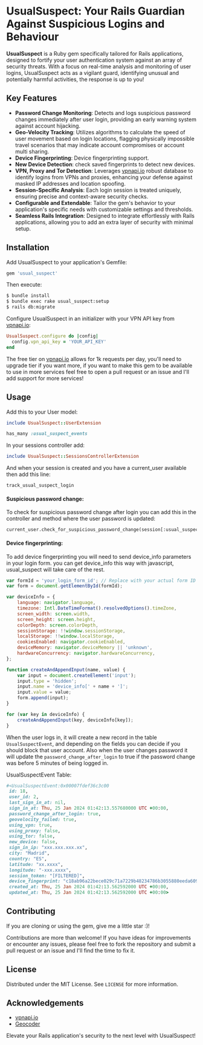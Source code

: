 # UsualSuspect: Your Rails Guardian Against Suspicious Logins and Behaviour

**UsualSuspect** is a Ruby gem specifically tailored for Rails applications, designed to fortify your user authentication system against an array of security threats. With a focus on real-time analysis and monitoring of user logins, UsualSuspect acts as a vigilant guard, identifying unusual and potentially harmful activities, the response is up to you!

## Key Features

- **Password Change Monitoring**: Detects and logs suspicious password changes immediately after user login, providing an early warning system against account hijacking.
- **Geo-Velocity Tracking**: Utilizes algorithms to calculate the speed of user movement based on login locations, flagging physically impossible travel scenarios that may indicate account compromises or account multi sharing.
- **Device Fingerprinting**: Device fingerprinting support.
- **New Device Detection**: check saved fingerprints to detect new devices.
- **VPN, Proxy and Tor Detection**: Leverages [vpnapi.io](https://vpnapi.io/api-documentation) robust database to identify logins from VPNs and proxies, enhancing your defense against masked IP addresses and location spoofing.
- **Session-Specific Analysis**: Each login session is treated uniquely, ensuring precise and context-aware security checks.
- **Configurable and Extendable**: Tailor the gem's behavior to your application's specific needs with customizable settings and thresholds.
- **Seamless Rails Integration**: Designed to integrate effortlessly with Rails applications, allowing you to add an extra layer of security with minimal setup.

## Installation

Add UsualSuspect to your application's Gemfile:

```ruby
gem 'usual_suspect'
```

Then execute:

```bash
$ bundle install
$ bundle exec rake usual_suspect:setup
$ rails db:migrate
```

Configure UsualSuspect in an initializer with your VPN API key from [vpnapi.io](https://vpnapi.io/api-documentation):

```ruby
UsualSuspect.configure do |config|
  config.vpn_api_key = 'YOUR_API_KEY'
end
```
The free tier on [vpnapi.io](https://vpnapi.io/api-documentation) allows for 1k requests per day, you'll need to upgrade tier if you want more, if you want to make this gem to be available to use in more services feel free to open a pull request or an issue and I'll add support for more services!

## Usage

Add this to your User model:

```ruby
include UsualSuspect::UserExtension

has_many :usual_suspect_events
```

In your sessions controller add:

```ruby
include UsualSuspect::SessionsControllerExtension
```

And when your session is created and you have a current_user available then add this line:

```
track_usual_suspect_login
```
#### Suspicious password change:

To check for suspicious password change after login you can add this in the controller and method where the user password is updated:
```	
current_user.check_for_suspicious_password_change(session[:usual_suspect_session_token])
```
#### Device fingerprinting:
To add device fingerprinting you will need to send device_info parameters in your login form. you can get device_info this way with javascript, usual_suspect will take care of the rest.

```javascript
var formId = 'your_login_form_id'; // Replace with your actual form ID
var form = document.getElementById(formId);

var deviceInfo = {
    language: navigator.language,
    timezone: Intl.DateTimeFormat().resolvedOptions().timeZone,
    screen_width: screen.width,
    screen_height: screen.height,
    colorDepth: screen.colorDepth,
    sessionStorage: !!window.sessionStorage,
    localStorage: !!window.localStorage,
    cookiesEnabled: navigator.cookieEnabled,
    deviceMemory: navigator.deviceMemory || 'unknown',
    hardwareConcurrency: navigator.hardwareConcurrency,
};

function createAndAppendInput(name, value) {
    var input = document.createElement('input');
    input.type = 'hidden';
    input.name = 'device_info[' + name + ']';
    input.value = value;
    form.append(input);
}

for (var key in deviceInfo) {
    createAndAppendInput(key, deviceInfo[key]);
}
```

When the user logs in, it will create a new record in the table `UsualSuspectEvent`, and depending on the fields you can decide if you should block that user account.
Also when the user changes password it will update the `password_change_after_login` to true if the password change was before 5 minutes of being logged in.

UsualSuspectEvent Table:
```ruby
#<UsualSuspectEvent:0x00007fdef36c3c00
 id: 18,
 user_id: 2,
 last_sign_in_at: nil,
 sign_in_at: Thu, 25 Jan 2024 01:42:13.557680000 UTC +00:00,
 password_change_after_login: true,
 geovelocity_failed: true,
 using_vpn: true,
 using_proxy: false,
 using_tor: false,
 new_device: false,
 sign_in_ip: "xxx.xxx.xxx.xx",
 city: "Madrid",
 country: "ES",
 latitude: "xx.xxxx",
 longitude: "-xxx.xxxx",
 session_token: "[FILTERED]",
 device_fingerprint: "c18ab96a22bece029c71a7229b48234786b3055880eeda6091942ef5cd136",
 created_at: Thu, 25 Jan 2024 01:42:13.562592000 UTC +00:00,
 updated_at: Thu, 25 Jan 2024 01:42:13.562592000 UTC +00:00>
```

## Contributing

If you are cloning or using the gem, give me a little star :)!

Contributions are more than welcome! If you have ideas for improvements or encounter any issues, please feel free to fork the repository and submit a pull request or an issue and I'll find the time to fix it.

## License

Distributed under the MIT License. See `LICENSE` for more information.

## Acknowledgements

- [vpnapi.io](https://vpnapi.io/api-documentation)
- [Geocoder](https://github.com/alexreisner/geocoder)

Elevate your Rails application's security to the next level with UsualSuspect!
